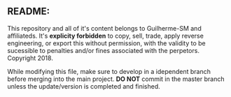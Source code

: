 ## README:

This repository and all of it's content belongs to Guilherme-SM and affiliateds. It's **explicity forbidden** to copy, sell, trade, apply reverse engineering, or export this without permission, with the validity to be sucessible to penalties and/or fines associated with the perpetors. Copyright 2018.

While modifying this file, make sure to develop in a idependent branch before merging into the main project. **DO NOT** commit in the master branch unless the update/version is completed and finished.
